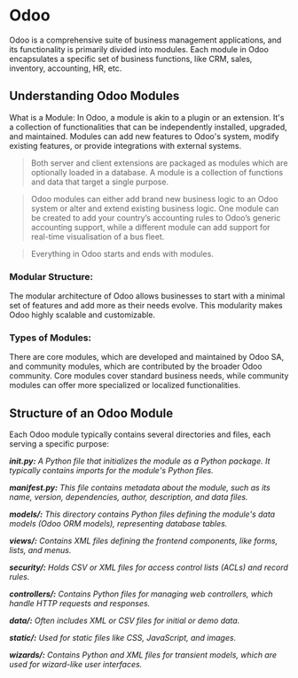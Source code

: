 # Odoo
Odoo is a comprehensive suite of business management applications, and its functionality is primarily divided into modules. Each module in Odoo encapsulates a specific set of business functions, like CRM, sales, inventory, accounting, HR, etc.

## Understanding Odoo Modules
What is a Module: In Odoo, a module is akin to a plugin or an extension. It's a collection of functionalities that can be independently installed, upgraded, and maintained. Modules can add new features to Odoo's system, modify existing features, or provide integrations with external systems.

> Both server and client extensions are packaged as modules which are optionally loaded in a database. A module is a collection of functions and data that target a single purpose.

> Odoo modules can either add brand new business logic to an Odoo system or alter and extend existing business logic. One module can be created to add your country’s accounting rules to Odoo’s generic accounting support, while a different module can add support for real-time visualisation of a bus fleet.

> Everything in Odoo starts and ends with modules.


### Modular Structure: 
The modular architecture of Odoo allows businesses to start with a minimal set of features and add more as their needs evolve. This modularity makes Odoo highly scalable and customizable.

### Types of Modules: 
There are core modules, which are developed and maintained by Odoo SA, and community modules, which are contributed by the broader Odoo community. Core modules cover standard business needs, while community modules can offer more specialized or localized functionalities.

## Structure of an Odoo Module
Each Odoo module typically contains several directories and files, each serving a specific purpose:

_**__init__.py:**_ _A Python file that initializes the module as a Python package. It typically contains imports for the module's Python files._

_**__manifest__.py:** This file contains metadata about the module, such as its name, version, dependencies, author, description, and data files._

_**models/:** This directory contains Python files defining the module's data models (Odoo ORM models), representing database tables._

_**views/:** Contains XML files defining the frontend components, like forms, lists, and menus._

_**security/:** Holds CSV or XML files for access control lists (ACLs) and record rules._

_**controllers/:** Contains Python files for managing web controllers, which handle HTTP requests and responses._

_**data/:** Often includes XML or CSV files for initial or demo data._

_**static/:** Used for static files like CSS, JavaScript, and images._

_**wizards/:** Contains Python and XML files for transient models, which are used for wizard-like user interfaces._

